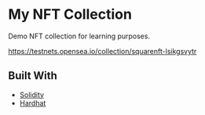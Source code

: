# My NFT Collection

Demo NFT collection for learning purposes.

https://testnets.opensea.io/collection/squarenft-lsikgsvytr

## Built With

- [Solidity](https://soliditylang.org/)
- [Hardhat](https://hardhat.org/)
